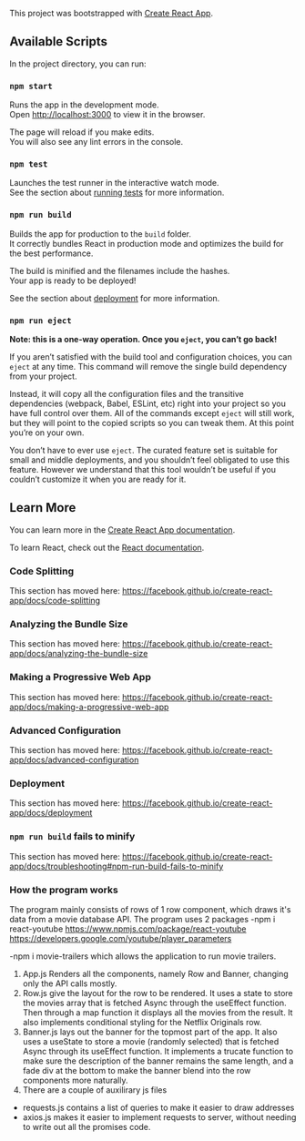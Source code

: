 This project was bootstrapped with [Create React App](https://github.com/facebook/create-react-app).

## Available Scripts

In the project directory, you can run:

### `npm start`

Runs the app in the development mode.<br />
Open [http://localhost:3000](http://localhost:3000) to view it in the browser.

The page will reload if you make edits.<br />
You will also see any lint errors in the console.

### `npm test`

Launches the test runner in the interactive watch mode.<br />
See the section about [running tests](https://facebook.github.io/create-react-app/docs/running-tests) for more information.

### `npm run build`

Builds the app for production to the `build` folder.<br />
It correctly bundles React in production mode and optimizes the build for the best performance.

The build is minified and the filenames include the hashes.<br />
Your app is ready to be deployed!

See the section about [deployment](https://facebook.github.io/create-react-app/docs/deployment) for more information.

### `npm run eject`

**Note: this is a one-way operation. Once you `eject`, you can’t go back!**

If you aren’t satisfied with the build tool and configuration choices, you can `eject` at any time. This command will remove the single build dependency from your project.

Instead, it will copy all the configuration files and the transitive dependencies (webpack, Babel, ESLint, etc) right into your project so you have full control over them. All of the commands except `eject` will still work, but they will point to the copied scripts so you can tweak them. At this point you’re on your own.

You don’t have to ever use `eject`. The curated feature set is suitable for small and middle deployments, and you shouldn’t feel obligated to use this feature. However we understand that this tool wouldn’t be useful if you couldn’t customize it when you are ready for it.

## Learn More

You can learn more in the [Create React App documentation](https://facebook.github.io/create-react-app/docs/getting-started).

To learn React, check out the [React documentation](https://reactjs.org/).

### Code Splitting

This section has moved here: https://facebook.github.io/create-react-app/docs/code-splitting

### Analyzing the Bundle Size

This section has moved here: https://facebook.github.io/create-react-app/docs/analyzing-the-bundle-size

### Making a Progressive Web App

This section has moved here: https://facebook.github.io/create-react-app/docs/making-a-progressive-web-app

### Advanced Configuration

This section has moved here: https://facebook.github.io/create-react-app/docs/advanced-configuration

### Deployment

This section has moved here: https://facebook.github.io/create-react-app/docs/deployment

### `npm run build` fails to minify

This section has moved here: https://facebook.github.io/create-react-app/docs/troubleshooting#npm-run-build-fails-to-minify

### How the program works

The program mainly consists of rows of 1 row component, which draws it's data from a movie database API.
The program uses 2 packages
-npm i react-youtube
https://www.npmjs.com/package/react-youtube
https://developers.google.com/youtube/player_parameters

-npm i movie-trailers
which allows the application to run movie trailers.

1. App.js Renders all the components, namely Row and Banner, changing only the API calls mostly.
2. Row.js give the layout for the row to be rendered. It uses a state to store
the movies array that is fetched Async through the useEffect function. Then through a map function it displays all the movies from the result.
It also implements conditional styling for the Netflix Originals row.
3. Banner.js lays out the banner for the topmost part of the app. It also uses a useState to store a movie (randomly selected) that is fetched Async through
its useEffect function. It implements a trucate function to make sure the
description of the banner remains the same length, and a fade div at the bottom
to make the banner blend into the row components more naturally.
4. There are a couple of auxilirary js files
  *  requests.js contains a list of queries to make it easier to draw addresses
  *  axios.js makes it easier to implement requests to server, without needing to write out all the promises code.
